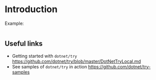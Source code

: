 # Introduction

Example:

 ```cs --project ../src/IntroToAlgorithms/IntroToAlgorithms.csproj --source-file ../src/IntroToAlgorithms/Program.cs
```

## Useful links

* Getting started with `dotnet/try` <https://github.com/dotnet/try/blob/master/DotNetTryLocal.md>
* See samples of `dotnet/try` in action <https://github.com/dotnet/try-samples>
